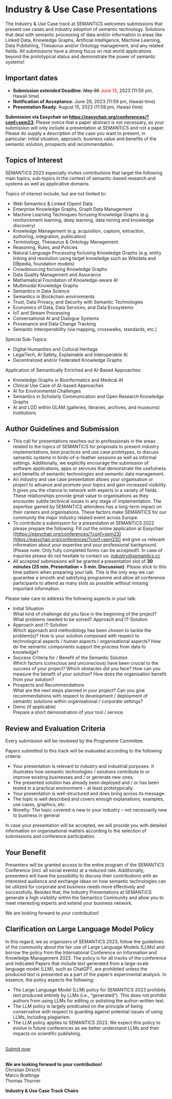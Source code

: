 # Industry & Use Case Presentations
The Industry & Use Case track at SEMANTiCS welcomes submissions that present use cases and industry adoption of semantic technology. Solutions that deal with semantic processing of data and/or information in areas like Linked Data, Knowledge Graphs, Artificial Intelligence, Machine Learning, Data Publishing, Thesaurus and/or Ontology management, and any related fields. All submissions have a strong focus on real world applications beyond the prototypical status and demonstrate the power of semantic systems!

## Important dates
* **Submission ___extended___ Deadline**: ~~May 30~~ <span style="color:red">June 13</span>, 2023 (11:59 pm, Hawaii time)
* **Notification of Acceptance**: June 28, 2023 (11:59 pm, Hawaii time)
* **Presentation Ready**: August 15, 2023 (11:59 pm, Hawaii time)  

**Submission via Easychair on https://easychair.org/conferences/?conf=sem23**. Please notice that a paper abstract is not necessary, as your submission will only include a presentation at SEMANTiCS and not a paper. Please do supply a description of the case you want to present, in particular: initial situation, approach, business value and benefits of the semantic solution, prospects and recommendation.

## Topics of Interest
SEMANTiCS 2023 especially invites contributions that target the following main topics, sub-topics in the context of semantic-based research and systems as well as applicative domains.  

Topics of interest include, but are not limited to:  
* Web Semantics & Linked (Open) Data
* Enterprise Knowledge Graphs, Graph Data Management
* Machine Learning Techniques for/using Knowledge Graphs (e.g. reinforcement learning, deep learning, data mining and knowledge discovery)
* Knowledge Management (e.g. acquisition, capture, extraction, authoring, integration, publication)
* Terminology, Thesaurus & Ontology Management
* Reasoning, Rules, and Policies
* Natural Language Processing for/using Knowledge Graphs (e.g. entity linking and resolution using target knowledge such as Wikidata and DBpedia, foundation models)
* Crowdsourcing for/using Knowledge Graphs
* Data Quality Management and Assurance
* Mathematical Foundation of Knowledge-aware AI
* Multimodal Knowledge Graphs
* Semantics in Data Science
* Semantics in Blockchain environments
* Trust, Data Privacy, and Security with Semantic Technologies
* Economics of Data, Data Services, and Data Ecosystems
* IoT and Stream Processing
* Conversational AI and Dialogue Systems
* Provenance and Data Change Tracking
* Semantic Interoperability (via mapping, crosswalks, standards, etc.)

Special Sub-Topics:
* Digital Humanities and Cultural Heritage
* LegalTech, AI Safety, Explainable and Interoperable AI
* Decentralized and/or Federated Knowledge Graphs

Application of Semantically Enriched and AI-Based Approaches:
* Knowledge Graphs in Bioinformatics and Medical AI
* Clinical Use Case of AI-based Approaches
* AI for Environmental Challenges  
* Semantics in Scholarly Communication and Open Research Knowledge Graphs
* AI and LOD within GLAM (galleries, libraries, archives, and museums) institutions

## Author Guidelines and Submission
* This call for presentations reaches out to professionals in the areas related to the topics of SEMANTiCS for proposals to present industry implementations, best practices and use case prototypes, to discuss semantic systems in birds-of-a-feather sessions as well as informal settings. Additionally, we explicitly encourage the submission of software applications, apps or services that demonstrate the usefulness and benefits of semantic technologies and semantic data management.  
* An industry and use case presentation allows your organisation or project to advance and promote your topics and gain increased visibility. It gives you the chance to network with experts in a variety of fields. These relationships provide great value to organisations as they encounter subtle technical issues in any stage of implementation. The expertise gained by SEMANTiCS attendees has a long-term impact on their careers and organisations. These factors make SEMANTiCS for our community the major industry related event across Europe.
* To contribute a submission for a presentation at SEMANTiCS 2022 please prepare the following: Fill out the online application at Easychair ([https://easychair.org/conferences/?conf=sem23](https://easychair.org/conferences/?conf=sem23)) and give us relevant information about your expertise and your professional background. (Please note: Only fully completed forms can be accepted!). In case of inquiries please do not hesitate to contact us: [industry@semantics.cc](mailto:industry@semantics.cc)  
* All accepted submissions will be granted a presentation slot of **30 minutes (25 min. Presentation + 5 min. Discussion)**. Please stick to this time pattern when preparing your talk. This is the only way we can guarantee a smooth and satisfying programme and allow all conference participants to attend as many slots as possible without missing important information.

Please take care to address the following aspects in your talk:
* Initial Situation  
What kind of challenge did you face in the beginning of the project? What problems  needed to be solved?
Approach and IT-Solution
* Approach and IT-Solution  
Which approach and methodology has been chosen to tackle the problem(s)? How is your solution composed with respect to technological aspects / human aspects / organisational aspects? How do the semantic components support the process from data to knowledge?
* Success Criteria for / Benefit of the Semantic Solution  
Which factors (conscious and unconscious) have been crucial to the success of your project? Which obstacles did you face? How can you measure the benefit of your solution? How does the organisation benefit from your solution?  
* Prospects and Recommendations  
What are the next steps planned in your project? Can you give recommendations with respect to development / deployment of semantic solutions within organisational / corporate settings?  
* Demo (if applicable)  
Prepare a short demonstration of your tool / service.

## Review and Evaluation Criteria
Every submission will be reviewed by the Programme Committee.  

Papers submitted to this track will be evaluated according to the following criteria:  
* Your presentation is relevant to industry and industrial purposes. It illustrates how semantic technologies / solutions contribute to or improve existing businesses and / or generate new ones.
* The presented solution has already been deployed and / or has been tested in a practical environment – at least prototypically.
* Your presentation is well-structured and does bring across its message.
* The topic is well described and covers enough explanations, examples, use cases, graphics, etc.
* Novelty: The topic covered is new to your industry – not necessarily new to business in general  

In case your presentation will be accepted, we will provide you with detailed information on organisational matters according to the selection of submissions and conference participation.

## Your Benefit
Presenters will be granted access to the entire program of the SEMANTiCS Conference (incl. all social events) at a reduced rate. Additionally, presenters will have the possibility to discuss their contributions with an interested audience and exchange ideas on how semantic technologies can be utilized for corporate and business needs more effectively and successfully. Besides that, the Industry Presentations at SEMANTiCS generate a high visibility within the Semantics Community and allow you to meet interesting experts and extend your business network.  

We are looking forward to your contribution!  


## Clarification on Large Language Model Policy  
In this regard, we as organizers of SEMANTICS 2023, follow the guidelines of the community about the fair use of Large Language Models (LLMs) and borrow the policy from the International Conference on Information and Knowledge Management 2023. The policy is for all tracks of the conference and indicated Papers that include text generated from a large-scale language model (LLM), such as ChatGPT, are prohibited unless the produced text is presented as a part of the paper’s experimental analysis. In essence, the policy expects the following:

* The Large Language Model (LLM) policy for SEMANTICS 2023 prohibits text produced entirely by LLMs (i.e., “generated”). This does not prohibit authors from using LLMs for editing or polishing the author-written text.  
* The LLM policy is largely predicated on the principle of being conservative with respect to guarding against potential issues of using LLMs, including plagiarism.  
* The LLM policy applies to SEMANTICS 2023. We expect this policy to evolve in future conferences as we better understand LLMs and their impacts on scientific publishing.


<br />
<a href="https://easychair.org/conferences/?conf=sem23" type="button" class="btn btn-primary">Submit now</a>
<br />
<br />


**We are looking forward to your contribution!**  
Christian Dirschl  
Marco Brattinga  
Thomas Thurner  

**Industry & Use Case Track Chairs**
